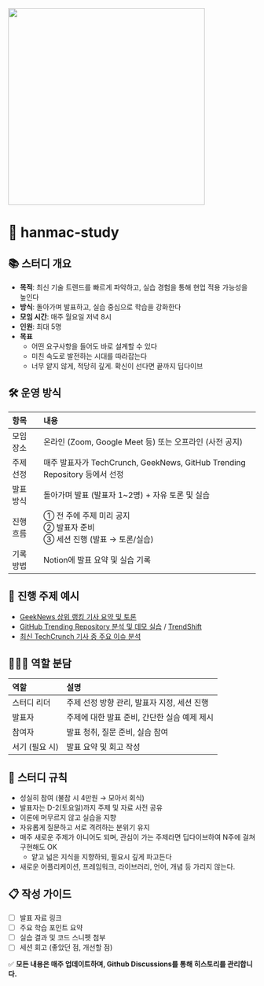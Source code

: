 
<img src="https://github.com/user-attachments/assets/30b20653-0400-4bb1-a1c0-a6a9d4c043e8" width="400"/>

# 🚀 hanmac-study

## 📚 스터디 개요

- **목적**: 최신 기술 트렌드를 빠르게 파악하고, 실습 경험을 통해 현업 적용 가능성을 높인다
- **방식**: 돌아가며 발표하고, 실습 중심으로 학습을 강화한다
- **모임 시간**: 매주 월요일 저녁 8시
- **인원**: 최대 5명
- **목표**
  - 어떤 요구사항을 들어도 바로 설계할 수 있다
  - 미친 속도로 발전하는 시대를 따라잡는다
  - 너무 얕지 않게, 적당히 깊게. 확신이 선다면 끝까지 딥다이브

## 🛠️ 운영 방식

| 항목 | 내용 |
|:---|:---|
| 모임 장소 | 온라인 (Zoom, Google Meet 등) 또는 오프라인 (사전 공지) |
| 주제 선정 | 매주 발표자가 TechCrunch, GeekNews, GitHub Trending Repository 등에서 선정 |
| 발표 방식 | 돌아가며 발표 (발표자 1~2명) + 자유 토론 및 실습 |
| 진행 흐름 | ① 전 주에 주제 미리 공지<br>② 발표자 준비<br>③ 세션 진행 (발표 → 토론/실습) |
| 기록 방법 | Notion에 발표 요약 및 실습 기록 |


## 🎯 진행 주제 예시

- [GeekNews 상위 랭킹 기사 요약 및 토론](https://news.hada.io/)
- [GitHub Trending Repository 분석 및 데모 실습](https://github.com/trending?spoken_language_code=) / [TrendShift](https://trendshift.io/)
- [최신 TechCrunch 기사 중 주요 이슈 분석](https://techcrunch.com/)

## 🧑‍🤝‍🧑 역할 분담
| 역할 | 설명 |
|:---|:---|
| 스터디 리더 | 주제 선정 방향 관리, 발표자 지정, 세션 진행 |
| 발표자 | 주제에 대한 발표 준비, 간단한 실습 예제 제시 |
| 참여자 | 발표 청취, 질문 준비, 실습 참여 |
| 서기 (필요 시) | 발표 요약 및 회고 작성 |


## 📏 스터디 규칙

- 성실히 참여 (불참 시 4만원 → 모아서 회식)
- 발표자는 D-2(토요일)까지 주제 및 자료 사전 공유
- 이론에 머무르지 않고 실습을 지향
- 자유롭게 질문하고 서로 격려하는 분위기 유지
- 매주 새로운 주제가 아니어도 되며, 관심이 가는 주제라면 딥다이브하여 N주에 걸쳐 구현해도 OK
  - 얕고 넓은 지식을 지향하되, 필요시 깊게 파고든다
- 새로운 어플리케이션, 프레임워크, 라이브러리, 언어, 개념 등 가리지 않는다.

## 📋 작성 가이드

- [ ] 발표 자료 링크
- [ ] 주요 학습 포인트 요약
- [ ] 실습 결과 및 코드 스니펫 첨부
- [ ] 세션 회고 (좋았던 점, 개선할 점)

✅ **모든 내용은 매주 업데이트하며, Github Discussions를 통해 히스토리를 관리합니다.**
